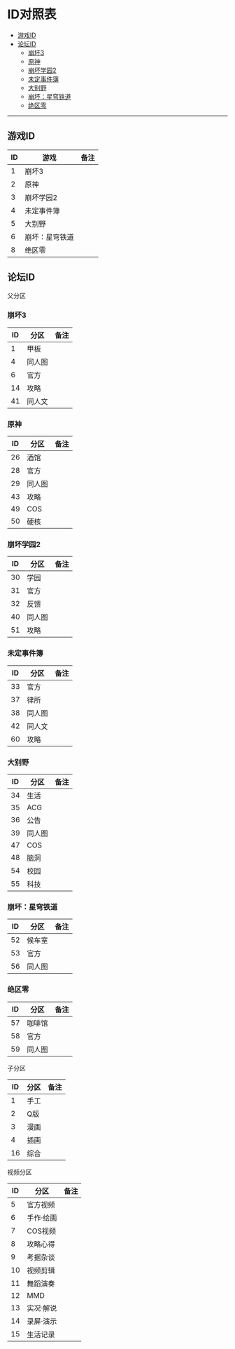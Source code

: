 
# ID对照表

- [游戏ID](#游戏id)
- [论坛ID](#论坛id)
  - [崩坏3](#崩坏3)
  - [原神](#原神)
  - [崩坏学园2](#崩坏学园2)
  - [未定事件簿](#未定事件簿)
  - [大别野](#大别野)
  - [崩坏：星穹铁道](#崩坏星穹铁道)
  - [绝区零](#绝区零)

---

## 游戏ID

| ID | 游戏 | 备注 |
| ------ | ---- | --- |
| 1 | 崩坏3 | |
| 2 | 原神 | |
| 3 | 崩坏学园2 | |
| 4 | 未定事件簿 | |
| 5 | 大别野 | |
| 6 | 崩坏：星穹铁道 | |
| 8 | 绝区零 | |


## 论坛ID

父分区

### 崩坏3

| ID | 分区 | 备注 |
| -- | ---- | ---- |
| 1 | 甲板 | |
| 4 | 同人图 | |
| 6 | 官方 | |
| 14 | 攻略 | |
| 41 | 同人文 | |

### 原神

| ID | 分区 | 备注 |
| -- | ---- | ---- |
| 26 | 酒馆 | |
| 28 | 官方 | |
| 29 | 同人图 | |
| 43 | 攻略 | |
| 49 | COS | |
| 50 | 硬核 | |

### 崩坏学园2

| ID | 分区 | 备注 |
| -- | ---- | ---- |
| 30 | 学园 | |
| 31 | 官方 | |
| 32 | 反馈 | |
| 40 | 同人图 | |
| 51 | 攻略 | |

### 未定事件簿

| ID | 分区 | 备注 |
| -- | ---- | ---- |
| 33 | 官方 | |
| 37 | 律所 | |
| 38 | 同人图 | |
| 42 | 同人文 | |
| 60 | 攻略 | |

### 大别野

| ID | 分区 | 备注 |
| -- | ---- | ---- |
| 34 | 生活 | |
| 35 | ACG | |
| 36 | 公告 | |
| 39 | 同人图 | |
| 47 | COS | |
| 48 | 脑洞 | |
| 54 | 校园 | |
| 55 | 科技 | |

### 崩坏：星穹铁道

| ID | 分区 | 备注 |
| -- | ---- | ---- |
| 52 | 候车室 | |
| 53 | 官方 | |
| 56 | 同人图 | |

### 绝区零

| ID | 分区 | 备注 |
| -- | ---- | ---- |
| 57 | 咖啡馆 | |
| 58 | 官方 | |
| 59 | 同人图 | |


子分区

| ID | 分区 | 备注 |
| -- | ---- | --- |
| 1 | 手工 | |
| 2 | Q版 | |
| 3 | 漫画 | |
| 4 | 插画 | |
| 16 | 综合 | |

视频分区

| ID | 分区 | 备注 |
| ------ | ---- | --- |
| 5 | 官方视频 | |
| 6 | 手作·绘画 | |
| 7 | COS视频 | |
| 8 | 攻略心得 | |
| 9 | 考据杂谈 | |
| 10 | 视频剪辑 | |
| 11 | 舞蹈演奏 | |
| 12 | MMD | |
| 13 | 实况·解说 | |
| 14 | 录屏·演示 | |
| 15 | 生活记录 | |





